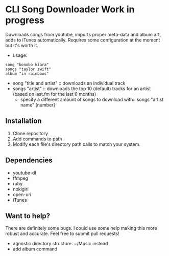 # CLI Song Downloader Work in progress

Downloads songs from youtube, imports proper meta-data and album art, adds to iTunes automatically. Requires some configuration at the moment but it's worth it.

* usage:

```command
song "bonobo kiara"
songs "taylor swift"
album "in rainbows"
```

* song "title and artist" :: downloads an individual track
* songs "artist" :: downloads the top 10 (default) tracks for an artist (based on last.fm for the last 6 months)
	* specify a different amount of songs to download with:: songs "artist name" [number]

## Installation

1. Clone repository
2. Add commands to path
3. Modify each file's directory path calls to match your system.

## Dependencies

* youtube-dl
* ffmpeg
* ruby
* nokigiri
* open-uri
* iTunes

## Want to help?
There are definitely some bugs. I could use some help making this more robust and accurate. Feel free to submit pull requests!

* agnostic directory structure. ~/Music instead
* add album command